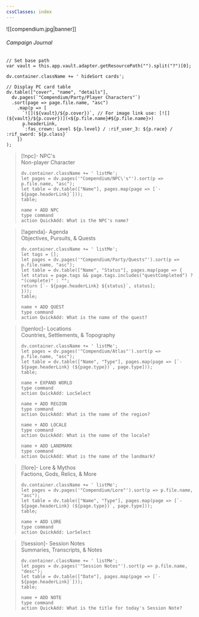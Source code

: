 ```yaml
---
cssClasses: index
---
```


![[compendium.jpg|banner]]
###### <span class="head">Campaign Journal</span> 

```dataviewjs
// Set base path
var vault = this.app.vault.adapter.getResourcePath("").split("?")[0];

dv.container.className += ' hideSort cards';

// Display PC card table
dv.table(["cover", "name", "details"],
  dv.pages(`"Compendium/Party/Player Characters"`)
  .sort(page => page.file.name, "asc")
    .map(p => [
      `![](${vault}/${p.cover})`, // For image link use: [![](${vault}/${p.cover})](<${p.file.name}#${p.file.name}>)
      p.headerLink,
      `:fas_crown: Level ${p.level} / :rif_user_3: ${p.race} / :rif_sword: ${p.class}`
    ])
);
```

> [!npc]-   NPC's<br><span class="sub">Non-player Character</span>
> ```dataviewjs
> dv.container.className += ' listMe';
> let pages = dv.pages('"Compendium/NPC\'s"').sort(p => p.file.name, "asc");  
> let table = dv.table(["Name"], pages.map(page => [`- ${page.headerLink}`]));
> table;
>```
> ```button
>name + ADD NPC
>type command
>action QuickAdd: What is the NPC's name?
>```

> [!agenda]-  Agenda<br><span class="sub">Objectives, Pursuits, & Quests</span>
>```dataviewjs
>dv.container.className += ' listMe';
>let tags = [];
>let pages = dv.pages('"Compendium/Party/Quests"').sort(p => p.file.name, "asc"); 
>let table = dv.table(["Name", "Status"], pages.map(page => {
>let status = page.tags && page.tags.includes("questCompleted") ? "(complete)" : "";
>return [`- ${page.headerLink} ${status}`, status];
>}));
>table;
>```
> ```button
>name + ADD QUEST
>type command
>action QuickAdd: What is the name of the quest?
>```

> [!genloc]-  Locations<br><span class="sub">Countries, Settlements, & Topography</span>
> ```dataviewjs
> dv.container.className += ' listMe';
> let pages = dv.pages('"Compendium/Atlas"').sort(p => p.file.name, "asc");  
> let table = dv.table(["Name", "Type"], pages.map(page => [`- ${page.headerLink} (${page.type})`, page.type]));
> table;
>```
> ```button
>name + EXPAND WORLD
>type command
>action QuickAdd: LocSelect
>```
 > ```button
>name + ADD REGION
>type command
>action QuickAdd: What is the name of the region?
>```
>  ```button
>name + ADD LOCALE
>type command
>action QuickAdd: What is the name of the locale?
>```
>  ```button
>name + ADD LANDMARK
>type command
>action QuickAdd: What is the name of the landmark?
>```

> [!lore]-  Lore & Mythos<br><span class="sub">Factions, Gods, Relics, & More</span> 
> ```dataviewjs
> dv.container.className += ' listMe';
> let pages = dv.pages('"Compendium/Lore"').sort(p => p.file.name, "asc");  
> let table = dv.table(["Name", "Type"], pages.map(page => [`- ${page.headerLink} (${page.type})`, page.type]));
> table;
>```
> ```button
>name + ADD LORE
>type command
>action QuickAdd: LorSelect
>```
 
> [!session]-  Session Notes<br><span class="sub">Summaries, Transcripts, & Notes</span>
> ```dataviewjs
> dv.container.className += ' listMe';
> let pages = dv.pages('"Session Notes"').sort(p => p.file.name, "desc");  
> let table = dv.table(["Date"], pages.map(page => [`- ${page.headerLink}`]));
> table;
>```
 > ```button
>name + ADD NOTE
>type command
>action QuickAdd: What is the title for today's Session Note?
>```